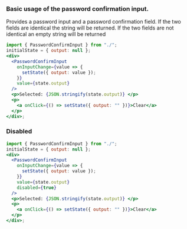 ### Basic usage of the password confirmation input.

Provides a password input and a password confirmation field. If the two fields are identical the string will be returned. If the two fields are not identical an empty string will be returned

```jsx
import { PasswordConfirmInput } from "./";
initialState = { output: null };
<div>
  <PasswordConfirmInput
    onInputChange={value => {
      setState({ output: value });
    }}
    value={state.output}
  />
  <p>Selected: {JSON.stringify(state.output)} </p>
  <p>
    <a onClick={() => setState({ output: "" })}>Clear</a>
  </p>
</div>;
```

### Disabled

```jsx
import { PasswordConfirmInput } from "./";
initialState = { output: null };
<div>
  <PasswordConfirmInput
    onInputChange={value => {
      setState({ output: value });
    }}
    value={state.output}
    disabled={true}
  />
  <p>Selected: {JSON.stringify(state.output)} </p>
  <p>
    <a onClick={() => setState({ output: "" })}>Clear</a>
  </p>
</div>;
```
